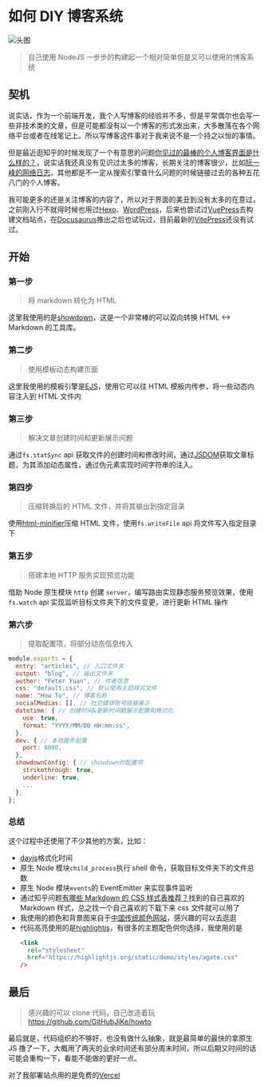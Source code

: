 # 如何 DIY 博客系统

![头图](https://images.unsplash.com/photo-1499750310107-5fef28a66643?ixlib=rb-4.0.3&ixid=MnwxMjA3fDB8MHxwaG90by1wYWdlfHx8fGVufDB8fHx8&auto=format&fit=crop&w=2370&q=80)

> 自己使用 NodeJS 一步步的构建起一个相对简单但是又可以使用的博客系统

## 契机

说实话，作为一个前端开发，我个人写博客的经验并不多，但是平常偶尔也会写一些非技术类的文章，但是可能都没有以一个博客的形式发出来，大多散落在各个网络平台或者在线笔记上。所以写博客这件事对于我来说不是一个持之以恒的事情。

但是最近逛知乎的时候发现了一个有意思的问题[你见过的最棒的个人博客界面是什么样的？](https://www.zhihu.com/question/29755481)，说实话我还真没有见识过太多的博客，长期关注的博客很少，比如[阮一峰的网络日志](https://www.ruanyifeng.com/blog/)，其他都是不一定从搜索引擎查什么问题的时候链接过去的各种五花八门的个人博客。

我可能更多的还是关注博客的内容了，所以对于界面的美丑到没有太多的在意过，之前刚入行不就得时候也用过[Hexo](https://hexo.io/)、[WordPress](https://wordpress.com/zh-cn/?apppromo)，后来也尝试过[VuePress](https://vuepress.vuejs.org/)去构建文档站点，在[Docusaurus](https://docusaurus.io/)推出之后也试玩过，目前最新的[VitePress](https://vitepress.vuejs.org/)还没有试过。

## 开始

### 第一步

> 将 markdown 转化为 HTML

这里我使用的是[showdown](https://showdownjs.com/)，这是一个非常棒的可以双向转换 HTML <-> Markdown 的工具库。

### 第二步

> 使用模板动态构建页面

这里我使用的模板引擎是[EJS](https://ejs.co/)，使用它可以往 HTML 模板内传参，将一些动态内容注入到 HTML 文件内

### 第三步

> 解决文章创建时间和更新展示问题

通过`fs.statSync` api 获取文件的创建时间和修改时间，通过[JSDOM](https://github.com/jsdom/jsdom)获取文章标题，为其添加动态属性，通过伪元素实现时间字符串的注入。

### 第四步

> 压缩转换后的 HTML 文件，并将其输出到指定目录

使用[html-minifier](https://github.com/kangax/html-minifier)压缩 HTML 文件，使用`fs.writeFile` api 将文件写入指定目录下

### 第五步

> 搭建本地 HTTP 服务实现预览功能

借助 Node 原生模块 `http` 创建 `server`，编写路由实现静态服务预览效果，使用 `fs.watch` api 实现监听目标文件夹下的文件变更，进行更新 HTML 操作

### 第六步

> 提取配置项，将部分动态信息传入

```javascript
module.exports = {
  entry: "articles", // 入口文件夹
  output: "blog", // 输出文件夹
  author: "Peter Yuan", // 作者信息
  css: "default.css", // 默认使用主题样式文件
  name: "How To", // 博客名称
  socialMedias: [], // 社交媒体账号链接展示
  datetime: { // 创建时间&更新时间戳展示配置和格式化
    use: true,
    format: "YYYY/MM/DD HH:mm:ss",
  },
  dev: { // 本地服务配置
    port: 8080,
  },
  showdownConfig: { // showdown的配置项
    strikethrough: true,
    underline: true,
    ...
  },
};

```

### 总结

这个过程中还使用了不少其他的方案，比如：

- [dayjs](https://day.js.org/)格式化时间
- 原生 Node 模块`child_process`执行 shell 命令，获取目标文件夹下的文件总数
- 原生 Node 模块`events`的 EventEmitter 来实现事件监听
- 通过知乎问题[有哪些 Markdown 的 CSS 样式表推荐？](https://www.zhihu.com/question/60135717)找到的自己喜欢的 Markdown 样式，总之找一个自己喜欢的下载下来 css 文件就可以用了
- 我使用的颜色和背景图来自于[中国传统颜色网站](https://colors.ichuantong.cn/)，感兴趣的可以去逛逛
- 代码高亮使用的是[highlightjs](https://highlightjs.org/)，有很多的主题配色供你选择，我使用的是
  ```html
  <link
    rel="stylesheet"
    href="https://highlightjs.org/static/demo/styles/agate.css"
  />
  ```

## 最后

> 感兴趣的可以 clone 代码，自己改造着玩 https://github.com/GitHubJiKe/howto

最后就是，代码组织的不够好，也没有做什么抽象，就是最简单的最快的拿原生 JS 撸了一下，大概用了两天的业余时间还有部分周末时间，所以后期又时间的话可能会重构一下，看能不能做的更好一点。

对了我部署站点用的是免费的[Vercel](https://vercel.com/)
